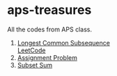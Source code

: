 # aps-treasures
All the codes from APS class.
1. [Longest Common Subsequence](./01-longest-common-subsequence.py)<br>
   [LeetCode](https://leetcode.com/problems/longest-common-subsequence/)
2. [Assignment Problem](./02-assignment-problem.java)
2. [Subset Sum](./03-subset-sum.java)
